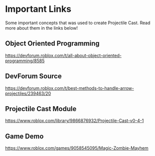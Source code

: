 # Important Links

Some important concepts that was used to create Projectile Cast. Read more about them in the links below!

## Object Oriented Programming

https://devforum.roblox.com/t/all-about-object-oriented-programming/8585

## DevForum Source

https://devforum.roblox.com/t/best-methods-to-handle-arrow-projectiles/239463/20

## Projectile Cast Module

https://www.roblox.com/library/9866876932/Projectile-Cast-v0-4-1

## Game Demo

https://www.roblox.com/games/9058545095/Magic-Zombie-Mayhem

